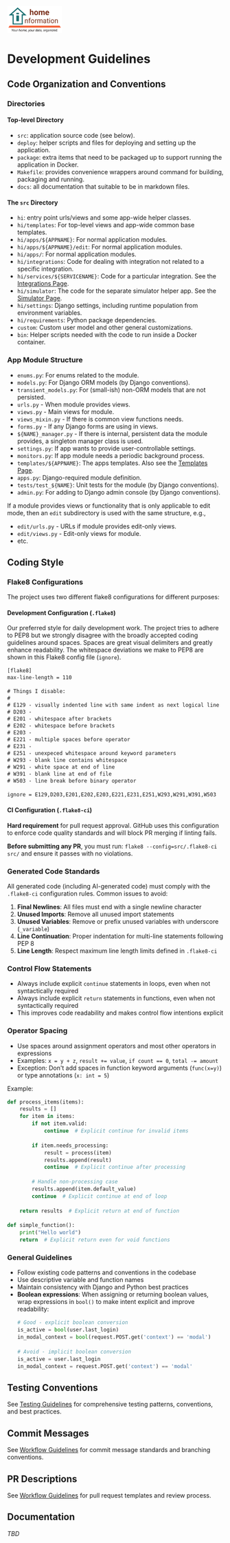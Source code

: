 <img src="../../src/hi/static/img/hi-logo-w-tagline-197x96.png" alt="Home Information Logo" width="128">

# Development Guidelines

## Code Organization and Conventions

### Directories

#### Top-level Directory

- `src`: application source code (see below).
- `deploy`: helper scripts and files for deploying and setting up the application.
- `package`: extra items that need to be packaged up to support running the application in Docker.
- `Makefile`: provides convenience wrappers around command for building, packaging and running.
- `docs`: all documentation that suitable to be in markdown files.

#### The `src` Directory

- `hi`: entry point urls/views and some app-wide helper classes.
- `hi/templates`: For top-level views and app-wide common base templates.
- `hi/apps/${APPNAME}`: For normal application modules.
- `hi/apps/${APPNAME}/edit`: For normal application modules.
- `hi/apps/`: For normal application modules.
- `hi/integrations`: Code for dealing with integration not related to a specific integration.
- `hi/services/${SERVICENAME}`: Code for a particular integration. See the [Integrations Page](Integrations.md).
- `hi/simulator`: The code for the separate simulator helper app. See the [Simulator Page](Simulator.md).
- `hi/settings`: Django settings, including runtime population from environment variables.
- `hi/requirements`: Python package dependencies.
- `custom`: Custom user model and other general customizations.
- `bin`: Helper scripts needed with the code to run inside a Docker container.

### App Module Structure

- `enums.py`: For enums related to the module.
- `models.py`: For Django ORM models (by Django conventions).
- `transient_models.py`: For (small-ish) non-ORM models that are not persisted.
- `urls.py` - When module provides views.
- `views.py` - Main views for module.
- `views_mixin.py` - If there is common view functions needs.
- `forms.py` - If any Django forms are using in views.
- `${NAME}_manager.py` - If there is internal, persistent data the module provides, a singleton manager class is used.
- `settings.py`: If app wants to provide user-controllable settings.
- `monitors.py`: If app module needs a periodic background process.
- `templates/${APPNAME}`: The apps templates. Also see the [Templates Page](Templates.md).
- `apps.py`: Django-required module definition.
- `tests/test_${NAME}`: Unit tests for the module (by Django conventions).
- `admin.py`: For adding to Django admin console (by Django conventions).

If a module provides views or functionality that is only applicable to edit mode, then an `edit` subdirectory is used with the same structure, e.g., 

- `edit/urls.py` - URLs if module provides edit-only views.
- `edit/views.py` - Edit-only views for module.
- etc.

## Coding Style

### Flake8 Configurations

The project uses two different flake8 configurations for different purposes:

#### Development Configuration (`.flake8`)
Our preferred style for daily development work. The project tries to adhere to PEP8 but we strongly disagree with the broadly accepted coding guidelines around spaces. Spaces are great visual delimiters and greatly enhance readability. The whitespace deviations we make to PEP8 are shown in this Flake8 config file (`ignore`).

``` shell
[flake8]
max-line-length = 110

# Things I disable:
#
# E129 - visually indented line with same indent as next logical line
# D203 -
# E201 - whitespace after brackets
# E202 - whitespace before brackets
# E203 -
# E221 - multiple spaces before operator
# E231 - 
# E251 - unexpeced whitespace around keyword parameters
# W293 - blank line contains whitespace
# W291 - white space at end of line
# W391 - blank line at end of file
# W503 - line break before binary operator

ignore = E129,D203,E201,E202,E203,E221,E231,E251,W293,W291,W391,W503
```

#### CI Configuration (`.flake8-ci`)
**Hard requirement** for pull request approval. GitHub uses this configuration to enforce code quality standards and will block PR merging if linting fails.

**Before submitting any PR**, you must run: `flake8 --config=src/.flake8-ci src/` and ensure it passes with no violations.

### Generated Code Standards

All generated code (including AI-generated code) must comply with the `.flake8-ci` configuration rules. Common issues to avoid:

1. **Final Newlines**: All files must end with a single newline character
2. **Unused Imports**: Remove all unused import statements
3. **Unused Variables**: Remove or prefix unused variables with underscore (`_variable`)
4. **Line Continuation**: Proper indentation for multi-line statements following PEP 8
5. **Line Length**: Respect maximum line length limits defined in `.flake8-ci`

### Control Flow Statements
- Always include explicit `continue` statements in loops, even when not syntactically required
- Always include explicit `return` statements in functions, even when not syntactically required
- This improves code readability and makes control flow intentions explicit

### Operator Spacing
- Use spaces around assignment operators and most other operators in expressions
- Examples: `x = y + z`, `result += value`, `if count == 0`, `total -= amount`
- Exception: Don't add spaces in function keyword arguments (`func(x=y)`) or type annotations (`x: int = 5`)

Example:
```python
def process_items(items):
    results = []
    for item in items:
        if not item.valid:
            continue  # Explicit continue for invalid items
        
        if item.needs_processing:
            result = process(item)
            results.append(result)
            continue  # Explicit continue after processing
        
        # Handle non-processing case
        results.append(item.default_value)
        continue  # Explicit continue at end of loop
    
    return results  # Explicit return at end of function

def simple_function():
    print("Hello world")
    return  # Explicit return even for void functions
```

### General Guidelines
- Follow existing code patterns and conventions in the codebase
- Use descriptive variable and function names
- Maintain consistency with Django and Python best practices
- **Boolean expressions**: When assigning or returning boolean values, wrap expressions in `bool()` to make intent explicit and improve readability:
  ```python
  # Good - explicit boolean conversion
  is_active = bool(user.last_login)
  in_modal_context = bool(request.POST.get('context') == 'modal')
  
  # Avoid - implicit boolean conversion
  is_active = user.last_login
  in_modal_context = request.POST.get('context') == 'modal'
  ```

## Testing Conventions

See [Testing Guidelines](Testing.md) for comprehensive testing patterns, conventions, and best practices.

## Commit Messages

See [Workflow Guidelines](Workflow.md) for commit message standards and branching conventions.

## PR Descriptions

See [Workflow Guidelines](Workflow.md) for pull request templates and review process.

## Documentation

_TBD_

